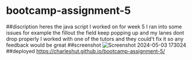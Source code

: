 # bootcamp-assignment-5
##discription
heres the java script I worked on for week 5 I ran into some issues for example the fillout the field keep popping up and my lanes 
dont drop properly I worked with one of the tutors and they could't fix it so any feedback would be great
##screenshot
![Screenshot 2024-05-03 173024](https://github.com/CharlesHut/bootcamp-assignment-5/assets/148402227/c1308c8b-51bc-4fc2-bd9d-38ab728d3241)
##deployed 
https://charleshut.github.io/bootcamp-assignment-5/
